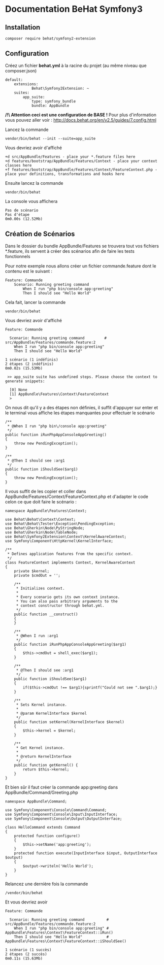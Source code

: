 Documentation BeHat Symfony3
========================

Installation
------------

    composer require behat/symfony2-extension

Configuration
-------------

Créez un fichier **behat.yml** à la racine du projet (au même niveau que composer.json) 

    default:
        extensions:
                Behat\Symfony2Extension: ~
        suites:
            app_suite:
                type: symfony_bundle
                bundle: AppBundle
                
**/!\ Attention ceci est une configuration de BASE !**
Pour plus d'information vous pouvez aller voir : http://docs.behat.org/en/v2.5/guides/7.config.html

Lancez la commande

    vendor/bin/behat --init --suite=app_suite
    
Vous devriez avoir d'affiché

    +d src/AppBundle/Features - place your *.feature files here
    +d features/bootstrap/AppBundle/Features/Context - place your context classes here
    +f features/bootstrap/AppBundle/Features/Context/FeatureContext.php - place your definitions, transformations and hooks here

Ensuite lancez la commande 
    
    vendor/bin/behat
    
La console vous affichera

    Pas de scénario
    Pas d'étape
    0m0.00s (12.52Mb)

Création de Scénarios
---------------------

Dans le dossier du bundle AppBundle/Features se trouvera tout vos fichiers *.feature, ils servent à créer des scénarios
afin de faire les tests fonctionnels

Pour notre exemple nous allons créer un fichier commande.feature dont le contenu est le suivant :

    Feature: Commande
        Scenario: Running greeting command
            When I run "php bin/console app:greeting"
            Then I should see "Hello World"
            
Cela fait, lancer la commande
    
    vendor/bin/behat
    
Vous devriez avoir d'affiché 

    Feature: Commande
        
      Scenario: Running greeting command         # src/AppBundle/Features/commande.feature:2
        When I run "php bin/console app:greeting"
        Then I should see "Hello World"
            
    1 scénario (1 indéfinis)
    2 étapes (2 indéfinis)
    0m0.02s (15.53Mb)
        
     >> app_suite suite has undefined steps. Please choose the context to generate snippets:
         
      [0] None
      [1] AppBundle\Features\Context\FeatureContext
      >
 
On nous dit qu'il y a des étapes non définies, il suffit d'appuyer sur enter 
et le terminal vous affiche les étapes manquantes pour effectuer le scénario

    /**
     * @When I run "php bin\/console app:greeting"
     */
    public function iRunPhpAppConsoleAppGreeting()
    {
        throw new PendingException();
    }
        
    /**
     * @Then I should see :arg1
     */
    public function iShouldSee($arg1)
    {
        throw new PendingException();
    }

Il vous suffit de les copier et coller dans AppBundle/Features/Context/FeatureContext.php 
et d'adapter le code celon ce que doit faire le scénario :

    namespace AppBundle\Features\Context;
        
    use Behat\Behat\Context\Context;
    use Behat\Behat\Tester\Exception\PendingException;
    use Behat\Gherkin\Node\PyStringNode;
    use Behat\Gherkin\Node\TableNode;
    use Behat\Symfony2Extension\Context\KernelAwareContext;
    use Symfony\Component\HttpKernel\KernelInterface;
        
    /**
     * Defines application features from the specific context.
     */
    class FeatureContext implements Context, KernelAwareContext
    {
        private $kernel;
        private $cmdOut = '';
        
        /**
         * Initializes context.
         *
         * Every scenario gets its own context instance.
         * You can also pass arbitrary arguments to the
         * context constructor through behat.yml.
         */
        public function __construct()
        {
        }
            
        /**
         * @When I run :arg1
         */
        public function iRunPhpAppConsoleAppGreeting($arg1)
        {
            $this->cmdOut = shell_exec($arg1);
        }
            
        /**
         * @Then I should see :arg1
         */
        public function iShouldSee($arg1)
        {
            if($this->cmdOut !== $arg1){sprintf("Could not see ".$arg1);}
        }
            
        /**
         * Sets Kernel instance.
         *
         * @param KernelInterface $kernel
         */
        public function setKernel(KernelInterface $kernel)
        {
            $this->kernel = $kernel;
        }
            
        /**
         * Get Kernel instance.
         *
         * @return KernelInterface
         */
        public function getKernel() {
            return $this->kernel;
        }
    }
    
Et bien sûr il faut créer la commande app:greeting dans AppBundle/Command/Greeting.php

    namespace AppBundle\Command;
        
    use Symfony\Component\Console\Command\Command;
    use Symfony\Component\Console\Input\InputInterface;
    use Symfony\Component\Console\Output\OutputInterface;
        
    class HelloCommand extends Command
    {
        protected function configure()
        {
            $this->setName('app:greeting');
        }
        protected function execute(InputInterface $input, OutputInterface $output)
        {
            $output->writeln('Hello World');
        }
    }
    
Relancez une dernière fois la commande

    /vendor/bin/behat
    
Et vous devriez avoir

    Feature: Commande
        
      Scenario: Running greeting command          # src/AppBundle/Features/commande.feature:2
        When I run "php bin/console app:greeting" # AppBundle\Features\Context\FeatureContext::iRun()
        Then I should see "Hello World"           # AppBundle\Features\Context\FeatureContext::iShouldSee()
            
    1 scénario (1 succès)
    2 étapes (2 succès)
    0m0.11s (15.63Mb)